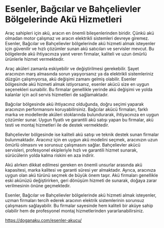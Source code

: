 # Esenler, Bağcılar ve Bahçelievler Bölgelerinde Akü Hizmetleri

Araç sahipleri için akü, aracın en önemli bileşenlerinden biridir. Çünkü akü olmadan motor çalışmaz ve aracın elektrikli sistemleri devreye giremez. Esenler, Bağcılar ve Bahçelievler bölgelerinde akü hizmeti almak isteyenler için güvenilir ve hızlı çözümler sunan akü satıcıları ve servisler mevcut. Bu bölgelerde akü ihtiyacınıza yanıt veren firmalar, kaliteli ve uzun ömürlü ürünlerle hizmet vermektedir.

Araç aküleri zamanla eskiyebilir ve değiştirilmesi gerekebilir. Şayet aracınızın marş almasında sorun yaşıyorsanız ya da elektrikli sistemleriniz düzgün çalışmıyorsa, akü değişimi zamanı gelmiş olabilir. Esenler bölgesinde akü hizmeti almak istiyorsanız, esenler akücü size en uygun seçenekleri sunabilir. Bu firmalar genellikle yerinde akü değişimi ve yolda kalanlar için acil servis hizmetleri de sağlamaktadır.

Bağcılar bölgesinde akü ihtiyacınız olduğunda, doğru seçimi yaparak aracınızın performansını koruyabilirsiniz. Bağcılar akücü firmaları, farklı marka ve modellerde aküleri stoklarında bulundurarak, ihtiyacınıza en uygun çözümler sunar. Uygun fiyatlı ve garantili akü satışı yapan bu firmalar, akü testi ve montaj hizmetleri ile de destek vermektedir.

Bahçelievler bölgesinde ise kaliteli akü satışı ve teknik destek sunan firmalar bulunmaktadır. Aracınız için en uygun akü modelini seçmek, aracınızın uzun ömürlü olmasını ve sorunsuz çalışmasını sağlar. Bahçelievler akücü servisleri, profesyonel ekipleriyle hızlı ve garantili hizmet sunarak, sürücülerin yolda kalma riskini en aza indirir.

Akü alırken dikkat edilmesi gereken en önemli unsurlar arasında akü kapasitesi, marka kalitesi ve garanti süresi yer almaktadır. Ayrıca, aracınıza uygun olan akü türünü seçmek de büyük önem taşır. Akü firmaları genellikle eski akünüzü değiştirirken, geri dönüşüm hizmeti de sunarak, doğaya zarar verilmesinin önüne geçmektedir.

Esenler, Bağcılar ve Bahçelievler bölgelerinde akü hizmeti almak isteyenler, uzman firmaları tercih ederek aracının elektrik sistemlerinin sorunsuz çalışmasını sağlayabilir. Bu firmalar sayesinde hem kaliteli bir aküye sahip olabilir hem de profesyonel montaj hizmetlerinden yararlanabilirsiniz.

https://doganaku.com/esenler-akucu/
